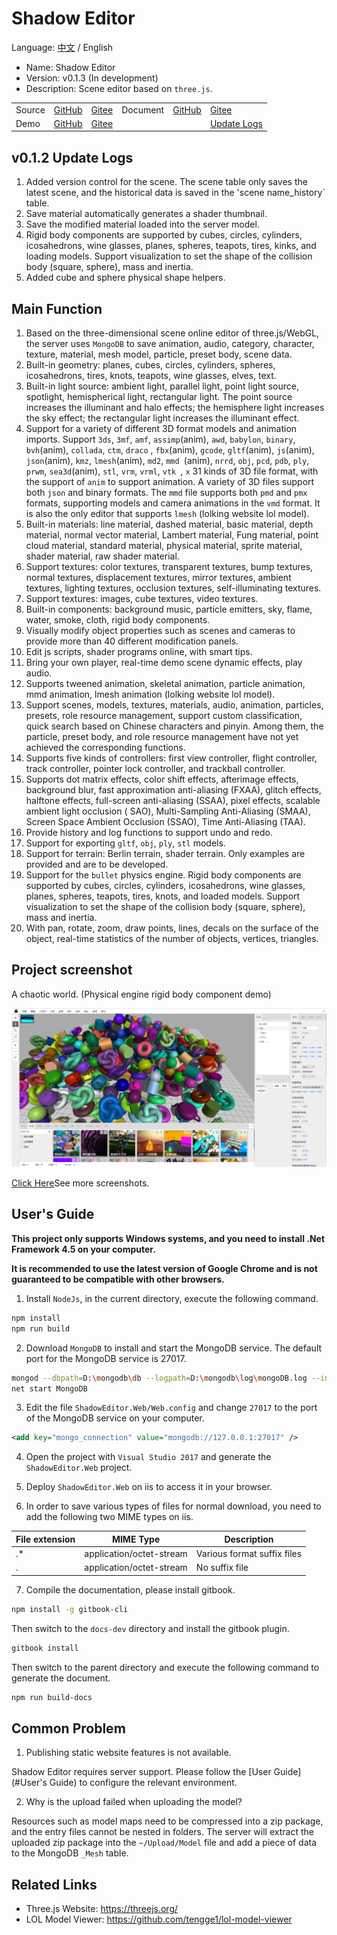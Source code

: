 # Shadow Editor

Language: [中文](README.md) / English

* Name: Shadow Editor
* Version: v0.1.3 (In development)
* Description: Scene editor based on `three.js`.

<table>
    <tr>
        <td>Source</td>
        <td><a href="https://github.com/tengge1/ShadowEditor">GitHub</a></td>
        <td><a href="https://gitee.com/tengge1/ShadowEditor">Gitee</a></td>
        <td>Document</td>
        <td><a href="https://tengge1.github.io/ShadowEditor/">GitHub</a></td>
        <td><a href="https://tengge1.gitee.io/shadoweditor/">Gitee</a></td>
    </tr>
    <tr>
        <td>Demo</td>
        <td><a href="https://tengge1.github.io/ShadowEditor-examples/">GitHub</a></td>
        <td><a href="https://tengge1.gitee.io/shadoweditor/">Gitee</a></td>
        <td></td>
        <td></td>
        <td><a href="UpdateLog.md">Update Logs</a></td>
    </tr>
</table>

## v0.1.2 Update Logs

1. Added version control for the scene. The scene table only saves the latest scene, and the historical data is saved in the 'scene name_history` table.
2. Save material automatically generates a shader thumbnail.
3. Save the modified material loaded into the server model.
4. Rigid body components are supported by cubes, circles, cylinders, icosahedrons, wine glasses, planes, spheres, teapots, tires, kinks, and loading models. Support visualization to set the shape of the collision body (square, sphere), mass and inertia.
5. Added cube and sphere physical shape helpers.

## Main Function

1. Based on the three-dimensional scene online editor of three.js/WebGL, the server uses `MongoDB` to save animation, audio, category, character, texture, material, mesh model, particle, preset body, scene data.
2. Built-in geometry: planes, cubes, circles, cylinders, spheres, icosahedrons, tires, knots, teapots, wine glasses, elves, text.
3. Built-in light source: ambient light, parallel light, point light source, spotlight, hemispherical light, rectangular light. The point source increases the illuminant and halo effects; the hemisphere light increases the sky effect; the rectangular light increases the illuminant effect.
4. Support for a variety of different 3D format models and animation imports. Support `3ds`, `3mf`, `amf`, `assimp`(anim), `awd`, `babylon`, `binary`, `bvh`(anim), `collada`, `ctm`, `draco` , `fbx`(anim), `gcode`, `gltf`(anim), `js`(anim), `json`(anim), `kmz`, `lmesh`(anim), `md2`, `mmd `(anim), `nrrd`, `obj`, `pcd`, `pdb`, `ply`, `prwm`, `sea3d`(anim), `stl`, `vrm`, `vrml`, `vtk `, `x` 31 kinds of 3D file format, with the support of `anim` to support animation. A variety of 3D files support both `json` and binary formats. The `mmd` file supports both `pmd` and `pmx` formats, supporting models and camera animations in the `vmd` format. It is also the only editor that supports `lmesh` (lolking website lol model).
5. Built-in materials: line material, dashed material, basic material, depth material, normal vector material, Lambert material, Fung material, point cloud material, standard material, physical material, sprite material, shader material, raw shader material.
6. Support textures: color textures, transparent textures, bump textures, normal textures, displacement textures, mirror textures, ambient textures, lighting textures, occlusion textures, self-illuminating textures.
7. Support textures: images, cube textures, video textures.
8. Built-in components: background music, particle emitters, sky, flame, water, smoke, cloth, rigid body components.
9. Visually modify object properties such as scenes and cameras to provide more than 40 different modification panels.
10. Edit js scripts, shader programs online, with smart tips.
11. Bring your own player, real-time demo scene dynamic effects, play audio.
12. Supports tweened animation, skeletal animation, particle animation, mmd animation, lmesh animation (lolking website lol model).
13. Support scenes, models, textures, materials, audio, animation, particles, presets, role resource management, support custom classification, quick search based on Chinese characters and pinyin. Among them, the particle, preset body, and role resource management have not yet achieved the corresponding functions.
14. Supports five kinds of controllers: first view controller, flight controller, track controller, pointer lock controller, and trackball controller.
15. Supports dot matrix effects, color shift effects, afterimage effects, background blur, fast approximation anti-aliasing (FXAA), glitch effects, halftone effects, full-screen anti-aliasing (SSAA), pixel effects, scalable ambient light occlusion ( SAO), Multi-Sampling Anti-Aliasing (SMAA), Screen Space Ambient Occlusion (SSAO), Time Anti-Aliasing (TAA).
16. Provide history and log functions to support undo and redo.
17. Support for exporting `gltf`, `obj`, `ply`, `stl` models.
18. Support for terrain: Berlin terrain, shader terrain. Only examples are provided and are to be developed.
19. Support for the `bullet` physics engine. Rigid body components are supported by cubes, circles, cylinders, icosahedrons, wine glasses, planes, spheres, teapots, tires, knots, and loaded models. Support visualization to set the shape of the collision body (square, sphere), mass and inertia.
20. With pan, rotate, zoom, draw points, lines, decals on the surface of the object, real-time statistics of the number of objects, vertices, triangles.

## Project screenshot

A chaotic world. (Physical engine rigid body component demo)

![image](images/scene20190111.png)

[Click Here](images/README.md)See more screenshots.

## User's Guide

**This project only supports Windows systems, and you need to install .Net Framework 4.5 on your computer.**

**It is recommended to use the latest version of Google Chrome and is not guaranteed to be compatible with other browsers.**

1. Install `NodeJs`, in the current directory, execute the following command.

```bash
npm install
npm run build
```

2. Download `MongoDB` to install and start the MongoDB service. The default port for the MongoDB service is 27017.

```bash
mongod --dbpath=D:\mongodb\db --logpath=D:\mongodb\log\mongoDB.log --install --serviceName MongoDB
net start MongoDB
```

3. Edit the file `ShadowEditor.Web/Web.config` and change `27017` to the port of the MongoDB service on your computer.

```xml
<add key="mongo_connection" value="mongodb://127.0.0.1:27017" />
```

4. Open the project with `Visual Studio 2017` and generate the `ShadowEditor.Web` project.

5. Deploy `ShadowEditor.Web` on iis to access it in your browser.

6. In order to save various types of files for normal download, you need to add the following two MIME types on iis.

| File extension | MIME Type | Description |
| --------- | -------- | ---- |
| .* | application/octet-stream | Various format suffix files |
| . | application/octet-stream | No suffix file |

7. Compile the documentation, please install gitbook.

```bash
npm install -g gitbook-cli
```

Then switch to the `docs-dev` directory and install the gitbook plugin.

```bash
gitbook install
```

Then switch to the parent directory and execute the following command to generate the document.

```bash
npm run build-docs
```

## Common Problem

1. Publishing static website features is not available.

Shadow Editor requires server support. Please follow the [User Guide](#User's Guide) to configure the relevant environment.

2. Why is the upload failed when uploading the model?

Resources such as model maps need to be compressed into a zip package, and the entry files cannot be nested in folders. The server will extract the uploaded zip package into the `~/Upload/Model` file and add a piece of data to the MongoDB `_Mesh` table.

## Related Links

* Three.js Website: https://threejs.org/
* LOL Model Viewer: https://github.com/tengge1/lol-model-viewer
